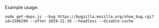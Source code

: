 Example usage:

```
node get-deps.js --bug https://bugzilla.mozilla.org/show_bug.cgi?id=1596199 --after 2019-11-10 --headless --disable-cache
```